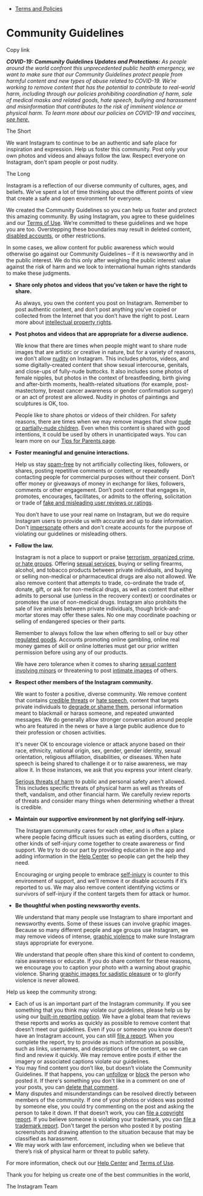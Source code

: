 *   [Terms and Policies](https://help.instagram.com/1417489251945243/?helpref=breadcrumb)

Community Guidelines
====================

Copy link

_**COVID-19: Community Guidelines Updates and Protections:** As people around the world confront this unprecedented public health emergency, we want to make sure that our Community Guidelines protect people from harmful content and new types of abuse related to COVID-19. We’re working to remove content that has the potential to contribute to real-world harm, including through our policies prohibiting coordination of harm, sale of medical masks and related goods, hate speech, bullying and harassment and misinformation that contributes to the risk of imminent violence or physical harm. To learn more about our policies on COVID-19 and vaccines, [see here.](https://help.instagram.com/697825587576762?helpref=faq_content)_

The Short

We want Instagram to continue to be an authentic and safe place for inspiration and expression. Help us foster this community. Post only your own photos and videos and always follow the law. Respect everyone on Instagram, don’t spam people or post nudity.

The Long

Instagram is a reflection of our diverse community of cultures, ages, and beliefs. We’ve spent a lot of time thinking about the different points of view that create a safe and open environment for everyone.

We created the Community Guidelines so you can help us foster and protect this amazing community. By using Instagram, you agree to these guidelines and our [Terms of Use](https://www.instagram.com/legal/terms). We’re committed to these guidelines and we hope you are too. Overstepping these boundaries may result in deleted content, [disabled accounts](https://help.instagram.com/366993040048856?helpref=faq_content), or other restrictions.

In some cases, we allow content for public awareness which would otherwise go against our Community Guidelines – if it is newsworthy and in the public interest. We do this only after weighing the public interest value against the risk of harm and we look to international human rights standards to make these judgments.

*   **Share only photos and videos that you’ve taken or have the right to share.**
    
    As always, you own the content you post on Instagram. Remember to post authentic content, and don’t post anything you’ve copied or collected from the Internet that you don’t have the right to post. Learn more about [intellectual property rights](https://help.instagram.com/126382350847838?helpref=faq_content).
    
*   **Post photos and videos that are appropriate for a diverse audience.**
    
    We know that there are times when people might want to share nude images that are artistic or creative in nature, but for a variety of reasons, we don’t allow [nudity](https://l.instagram.com/?u=https%3A%2F%2Fwww.facebook.com%2Fcommunitystandards%2Fadult_nudity_sexual_activity&e=AT344fPTCHPTWEDrBo_KReQ96q6x7hVTjPs_VK9NiRcjttI5j2t673QX6YyyWVk5_9x7dtVrw6dUhUDiPbBxo276DAEefSzyao5ny3nrEHG3r_JQ5mdxyfh7sS3Uk7u5w-aTFUISvI67eJ5brAZYIATk9vqy5zoiJt6hPw) on Instagram. This includes photos, videos, and some digitally-created content that show sexual intercourse, genitals, and close-ups of fully-nude buttocks. It also includes some photos of female nipples, but photos in the context of breastfeeding, birth giving and after-birth moments, health-related situations (for example, post-mastectomy, breast cancer awareness or gender confirmation surgery) or an act of protest are allowed. Nudity in photos of paintings and sculptures is OK, too.
    
    People like to share photos or videos of their children. For safety reasons, there are times when we may remove images that show [nude or partially-nude children](https://l.instagram.com/?u=https%3A%2F%2Fwww.facebook.com%2Fcommunitystandards%2Fchild_nudity_sexual_exploitation&e=AT344fPTCHPTWEDrBo_KReQ96q6x7hVTjPs_VK9NiRcjttI5j2t673QX6YyyWVk5_9x7dtVrw6dUhUDiPbBxo276DAEefSzyao5ny3nrEHG3r_JQ5mdxyfh7sS3Uk7u5w-aTFUISvI67eJ5brAZYIATk9vqy5zoiJt6hPw). Even when this content is shared with good intentions, it could be used by others in unanticipated ways. You can learn more on our [Tips for Parents page](https://help.instagram.com/154475974694511/?helpref=faq_content).
    
*   **Foster meaningful and genuine interactions.**
    
    Help us stay [spam-free](https://l.instagram.com/?u=https%3A%2F%2Fwww.facebook.com%2Fcommunitystandards%2Fspam&e=AT344fPTCHPTWEDrBo_KReQ96q6x7hVTjPs_VK9NiRcjttI5j2t673QX6YyyWVk5_9x7dtVrw6dUhUDiPbBxo276DAEefSzyao5ny3nrEHG3r_JQ5mdxyfh7sS3Uk7u5w-aTFUISvI67eJ5brAZYIATk9vqy5zoiJt6hPw) by not artificially collecting likes, followers, or shares, posting repetitive comments or content, or repeatedly contacting people for commercial purposes without their consent. Don’t offer money or giveaways of money in exchange for likes, followers, comments or other engagement. Don’t post content that engages in, promotes, encourages, facilitates, or admits to the offering, solicitation or trade of [fake and misleading user reviews or ratings](https://l.instagram.com/?u=https%3A%2F%2Fwww.facebook.com%2Fcommunitystandards%2Ffraud_deception&e=AT344fPTCHPTWEDrBo_KReQ96q6x7hVTjPs_VK9NiRcjttI5j2t673QX6YyyWVk5_9x7dtVrw6dUhUDiPbBxo276DAEefSzyao5ny3nrEHG3r_JQ5mdxyfh7sS3Uk7u5w-aTFUISvI67eJ5brAZYIATk9vqy5zoiJt6hPw).
    
    You don’t have to use your real name on Instagram, but we do require Instagram users to provide us with accurate and up to date information. Don't [impersonate](https://l.instagram.com/?u=https%3A%2F%2Fwww.facebook.com%2Fcommunitystandards%2Fmisrepresentation&e=AT344fPTCHPTWEDrBo_KReQ96q6x7hVTjPs_VK9NiRcjttI5j2t673QX6YyyWVk5_9x7dtVrw6dUhUDiPbBxo276DAEefSzyao5ny3nrEHG3r_JQ5mdxyfh7sS3Uk7u5w-aTFUISvI67eJ5brAZYIATk9vqy5zoiJt6hPw) others and don't create accounts for the purpose of violating our guidelines or misleading others.
    
*   **Follow the law.**
    
    Instagram is not a place to support or praise [terrorism, organized crime, or hate groups](https://l.instagram.com/?u=https%3A%2F%2Fwww.facebook.com%2Fcommunitystandards%2Fdangerous_individuals_organizations&e=AT344fPTCHPTWEDrBo_KReQ96q6x7hVTjPs_VK9NiRcjttI5j2t673QX6YyyWVk5_9x7dtVrw6dUhUDiPbBxo276DAEefSzyao5ny3nrEHG3r_JQ5mdxyfh7sS3Uk7u5w-aTFUISvI67eJ5brAZYIATk9vqy5zoiJt6hPw). Offering [sexual services](https://l.instagram.com/?u=https%3A%2F%2Fwww.facebook.com%2Fcommunitystandards%2Fsexual_solicitation&e=AT344fPTCHPTWEDrBo_KReQ96q6x7hVTjPs_VK9NiRcjttI5j2t673QX6YyyWVk5_9x7dtVrw6dUhUDiPbBxo276DAEefSzyao5ny3nrEHG3r_JQ5mdxyfh7sS3Uk7u5w-aTFUISvI67eJ5brAZYIATk9vqy5zoiJt6hPw), buying or selling firearms, alcohol, and tobacco products between private individuals, and buying or selling non-medical or pharmaceutical drugs are also not allowed. We also remove content that attempts to trade, co-ordinate the trade of, donate, gift, or ask for non-medical drugs, as well as content that either admits to personal use (unless in the recovery context) or coordinates or promotes the use of non-medical drugs. Instagram also prohibits the sale of live animals between private individuals, though brick-and-mortar stores may offer these sales. No one may coordinate poaching or selling of endangered species or their parts.
    
    Remember to always follow the law when offering to sell or buy other [regulated goods](https://l.instagram.com/?u=https%3A%2F%2Fwww.facebook.com%2Fcommunitystandards%2Fregulated_goods&e=AT344fPTCHPTWEDrBo_KReQ96q6x7hVTjPs_VK9NiRcjttI5j2t673QX6YyyWVk5_9x7dtVrw6dUhUDiPbBxo276DAEefSzyao5ny3nrEHG3r_JQ5mdxyfh7sS3Uk7u5w-aTFUISvI67eJ5brAZYIATk9vqy5zoiJt6hPw). Accounts promoting online gambling, online real money games of skill or online lotteries must get our prior written permission before using any of our products.
    
    We have zero tolerance when it comes to sharing [sexual content involving minors](https://l.instagram.com/?u=https%3A%2F%2Fwww.facebook.com%2Fcommunitystandards%2Fchild_nudity_sexual_exploitation&e=AT344fPTCHPTWEDrBo_KReQ96q6x7hVTjPs_VK9NiRcjttI5j2t673QX6YyyWVk5_9x7dtVrw6dUhUDiPbBxo276DAEefSzyao5ny3nrEHG3r_JQ5mdxyfh7sS3Uk7u5w-aTFUISvI67eJ5brAZYIATk9vqy5zoiJt6hPw) or threatening to post [intimate images](https://l.instagram.com/?u=https%3A%2F%2Fwww.facebook.com%2Fcommunitystandards%2Fsexual_exploitation_adults&e=AT344fPTCHPTWEDrBo_KReQ96q6x7hVTjPs_VK9NiRcjttI5j2t673QX6YyyWVk5_9x7dtVrw6dUhUDiPbBxo276DAEefSzyao5ny3nrEHG3r_JQ5mdxyfh7sS3Uk7u5w-aTFUISvI67eJ5brAZYIATk9vqy5zoiJt6hPw) of others.
    
*   **Respect other members of the Instagram community.**
    
    We want to foster a positive, diverse community. We remove content that contains [credible threats](https://l.instagram.com/?u=https%3A%2F%2Fwww.facebook.com%2Fcommunitystandards%2Fcredible_violence&e=AT344fPTCHPTWEDrBo_KReQ96q6x7hVTjPs_VK9NiRcjttI5j2t673QX6YyyWVk5_9x7dtVrw6dUhUDiPbBxo276DAEefSzyao5ny3nrEHG3r_JQ5mdxyfh7sS3Uk7u5w-aTFUISvI67eJ5brAZYIATk9vqy5zoiJt6hPw) or [hate speech](https://l.instagram.com/?u=https%3A%2F%2Fwww.facebook.com%2Fcommunitystandards%2Fhate_speech&e=AT344fPTCHPTWEDrBo_KReQ96q6x7hVTjPs_VK9NiRcjttI5j2t673QX6YyyWVk5_9x7dtVrw6dUhUDiPbBxo276DAEefSzyao5ny3nrEHG3r_JQ5mdxyfh7sS3Uk7u5w-aTFUISvI67eJ5brAZYIATk9vqy5zoiJt6hPw), content that targets private individuals to [degrade or shame them](https://l.instagram.com/?u=https%3A%2F%2Fwww.facebook.com%2Fcommunitystandards%2Fbullying&e=AT344fPTCHPTWEDrBo_KReQ96q6x7hVTjPs_VK9NiRcjttI5j2t673QX6YyyWVk5_9x7dtVrw6dUhUDiPbBxo276DAEefSzyao5ny3nrEHG3r_JQ5mdxyfh7sS3Uk7u5w-aTFUISvI67eJ5brAZYIATk9vqy5zoiJt6hPw), personal information meant to blackmail or harass someone, and repeated unwanted messages. We do generally allow stronger conversation around people who are featured in the news or have a large public audience due to their profession or chosen activities.
    
    It's never OK to encourage violence or attack anyone based on their race, ethnicity, national origin, sex, gender, gender identity, sexual orientation, religious affiliation, disabilities, or diseases. When hate speech is being shared to challenge it or to raise awareness, we may allow it. In those instances, we ask that you express your intent clearly.
    
    [Serious threats of harm](https://l.instagram.com/?u=https%3A%2F%2Fwww.facebook.com%2Fcommunitystandards%2Fcredible_violence&e=AT344fPTCHPTWEDrBo_KReQ96q6x7hVTjPs_VK9NiRcjttI5j2t673QX6YyyWVk5_9x7dtVrw6dUhUDiPbBxo276DAEefSzyao5ny3nrEHG3r_JQ5mdxyfh7sS3Uk7u5w-aTFUISvI67eJ5brAZYIATk9vqy5zoiJt6hPw) to public and personal safety aren't allowed. This includes specific threats of physical harm as well as threats of theft, vandalism, and other financial harm. We carefully review reports of threats and consider many things when determining whether a threat is credible.
    
*   **Maintain our supportive environment by not glorifying self-injury.**
    
    The Instagram community cares for each other, and is often a place where people facing difficult issues such as eating disorders, cutting, or other kinds of self-injury come together to create awareness or find support. We try to do our part by providing education in the app and adding information in the [Help Center](https://help.instagram.com/) so people can get the help they need.
    
    Encouraging or urging people to embrace [self-injury](https://l.instagram.com/?u=https%3A%2F%2Fwww.facebook.com%2Fcommunitystandards%2Fsuicide_self_injury_violence&e=AT344fPTCHPTWEDrBo_KReQ96q6x7hVTjPs_VK9NiRcjttI5j2t673QX6YyyWVk5_9x7dtVrw6dUhUDiPbBxo276DAEefSzyao5ny3nrEHG3r_JQ5mdxyfh7sS3Uk7u5w-aTFUISvI67eJ5brAZYIATk9vqy5zoiJt6hPw) is counter to this environment of support, and we’ll remove it or disable accounts if it’s reported to us. We may also remove content identifying victims or survivors of self-injury if the content targets them for attack or humor.
    
*   **Be thoughtful when posting newsworthy events.**
    
    We understand that many people use Instagram to share important and newsworthy events. Some of these issues can involve graphic images. Because so many different people and age groups use Instagram, we may remove videos of intense, [graphic violence](https://l.instagram.com/?u=https%3A%2F%2Fwww.facebook.com%2Fcommunitystandards%2Fgraphic_violence&e=AT344fPTCHPTWEDrBo_KReQ96q6x7hVTjPs_VK9NiRcjttI5j2t673QX6YyyWVk5_9x7dtVrw6dUhUDiPbBxo276DAEefSzyao5ny3nrEHG3r_JQ5mdxyfh7sS3Uk7u5w-aTFUISvI67eJ5brAZYIATk9vqy5zoiJt6hPw) to make sure Instagram stays appropriate for everyone.
    
    We understand that people often share this kind of content to condemn, raise awareness or educate. If you do share content for these reasons, we encourage you to caption your photo with a warning about graphic violence. Sharing [graphic images for sadistic pleasure](https://l.instagram.com/?u=https%3A%2F%2Fwww.facebook.com%2Fcommunitystandards%2Fcruel_insensitive&e=AT344fPTCHPTWEDrBo_KReQ96q6x7hVTjPs_VK9NiRcjttI5j2t673QX6YyyWVk5_9x7dtVrw6dUhUDiPbBxo276DAEefSzyao5ny3nrEHG3r_JQ5mdxyfh7sS3Uk7u5w-aTFUISvI67eJ5brAZYIATk9vqy5zoiJt6hPw) or to glorify violence is never allowed.
    

Help us keep the community strong:

*   Each of us is an important part of the Instagram community. If you see something that you think may violate our guidelines, please help us by using our [built-in reporting option](https://help.instagram.com/165828726894770?helpref=faq_content). We have a global team that reviews these reports and works as quickly as possible to remove content that doesn’t meet our guidelines. Even if you or someone you know doesn’t have an Instagram account, you can still [file a report](https://help.instagram.com/contact/383679321740945). When you complete the report, try to provide as much information as possible, such as links, usernames, and descriptions of the content, so we can find and review it quickly. We may remove entire posts if either the imagery or associated captions violate our guidelines.
*   You may find content you don’t like, but doesn’t violate the Community Guidelines. If that happens, you can [unfollow](https://help.instagram.com/286340048138725?helpref=faq_content) or [block](https://help.instagram.com/426700567389543/?helpref=faq_content) the person who posted it. If there's something you don't like in a comment on one of your posts, you can [delete that comment](https://help.instagram.com/289098941190483?helpref=faq_content).
*   Many disputes and misunderstandings can be resolved directly between members of the community. If one of your photos or videos was posted by someone else, you could try commenting on the post and asking the person to take it down. If that doesn’t work, you can [file a copyright report](https://help.instagram.com/126382350847838?helpref=faq_content). If you believe someone is violating your trademark, you can [file a trademark report](https://help.instagram.com/222826637847963?helpref=faq_content). Don't target the person who posted it by posting screenshots and drawing attention to the situation because that may be classified as harassment.
*   We may work with law enforcement, including when we believe that there’s risk of physical harm or threat to public safety.

For more information, check out our [Help Center](https://help.instagram.com/) and [Terms of Use](https://l.instagram.com/?u=http%3A%2F%2Finstagram.com%2Flegal%2Fterms%2F%23&e=AT344fPTCHPTWEDrBo_KReQ96q6x7hVTjPs_VK9NiRcjttI5j2t673QX6YyyWVk5_9x7dtVrw6dUhUDiPbBxo276DAEefSzyao5ny3nrEHG3r_JQ5mdxyfh7sS3Uk7u5w-aTFUISvI67eJ5brAZYIATk9vqy5zoiJt6hPw).

Thank you for helping us create one of the best communities in the world,

The Instagram Team